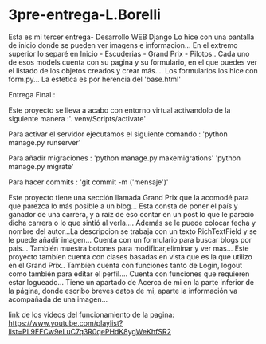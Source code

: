 # 3pre-entrega-L.Borelli

Esta es mi tercer entrega- Desarrollo WEB Django
Lo hice con una pantalla de inicio donde se pueden ver imagens e informacion...
En el extremo superior lo separé en Inicio - Escuderias - Grand Prix - Pilotos..
Cada uno de esos models cuenta con su pagina y su formulario, en el que puedes ver el listado de 
los objetos creados y crear más....
Los formularios los hice con form.py... 
La estetica es por herencia del 'base.html' 



Entrega Final :

Este proyecto se lleva a acabo con entorno virtual activandolo de la siguiente manera :'. venv/Scripts/activate'

Para activar el servidor ejecutamos el siguiente comando : 'python manage.py runserver'

Para añadir migraciones : 'python manage.py makemigrations'
                          'python manage.py migrate'

Para hacer commits : 'git commit -m ('mensaje')'

Este proyecto tiene una sección llamada Grand Prix que la acomodé para que parezca lo más posible a un blog... Esta consta de poner el país y ganador de una carrera, y a raíz de eso contar en un post lo que le pareció dicha carrera o lo que sintió al verla.... Además se le puede colocar fecha y nombre del autor...La descripcion se trabaja con un texto RichTextField y se le puede añadir imagen...
Cuenta con un formulario para buscar blogs por pais... También muestra botones para modificar,eliminar y ver mas...
Este proyecto tambíen cuenta con clases basadas en vista que es la que utilizo en el Grand Prix..
Tambíen cuenta con funciones tanto de Login, logout como también para editar el perfil....
Cuenta con funciones que requieren estar logueado...
Tiene un apartado de Acerca de mi en la parte inferior de la página, donde escribo breves datos de mi, aparte la información va acompañada de una imagen...

link de los videos del funcionamiento de la pagina: https://www.youtube.com/playlist?list=PL9EFCw9eLuC7q3R0qePHdK8ygWeKhfSR2
